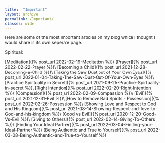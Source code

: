 ```yaml
---
title:  "Important"
layout: archive
permalink: /Important/
classes: wide
---
```


Here are some of the most important articles on my blog which I thought I would share in its own seperate page.

Spiritual:

[Meditation]({% post_url 2022-02-19-Meditation %})\\
[Prayer]({% post_url 2022-02-22-Prayer %})\\
[Becoming a Child]({% post_url 2021-12-28-Becoming-a-Child %})\\
[Taking the Saw Dust out of Your Own Eyes]({% post_url 2022-01-04-Taking-The-Saw-Dust-Out-Of-Your-Own-Eyes %})\\
[Practice Spirituality in Secret]({% post_url 2021-09-25-Practice-Spirtuality-in-secret %})\\
[Right Intention]({% post_url 2022-02-20-Right-Intention %})\\
[Compassion]({% post_url 2022-02-09-Compassion %})\\
[Evil]({% post_url 2021-12-31-Evil %})\\
[How to Remove Bad Spirits - Possession]({% post_url 2022-02-26-Possession %})\\
[Showing Love and Respect to God and His Kingdom]({% post_url 2021-08-14-Showing-Respect-and-love-to-God-and-his-kingdom %})\\
[Good vs Evil]({% post_url 2020-12-20-Good-Vs-Evil %})\\
[Giving to Others]({% post_url 2022-02-14-Giving-To-Others %})\\
[Finding Your Ideal Partner]({% post_url 2022-03-04-Finding-your-Ideal-Partner %})\\
[Being Authentic and True to Yourself]({% post_url 2022-03-08-Being-Authentic-and-True-to-Yourself %})
